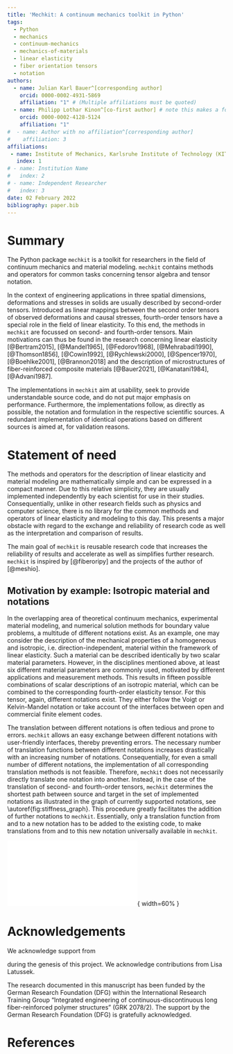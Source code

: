 ```yaml
---
title: 'Mechkit: A continuum mechanics toolkit in Python'
tags:
  - Python
  - mechanics
  - continuum-mechanics
  - mechanics-of-materials
  - linear elasticity
  - fiber orientation tensors
  - notation
authors:
  - name: Julian Karl Bauer^[corresponding author]
    orcid: 0000-0002-4931-5869
    affiliation: "1" # (Multiple affiliations must be quoted)
  - name: Philipp Lothar Kinon^[co-first author] # note this makes a footnote saying 'co-first author', feel free to hand over this item to another author
    orcid: 0000-0002-4128-5124
    affiliation: "1"
#  - name: Author with no affiliation^[corresponding author]
#    affiliation: 3
affiliations:
 - name: Institute of Mechanics, Karlsruhe Institute of Technology (KIT), Germany
   index: 1
# - name: Institution Name
#   index: 2
# - name: Independent Researcher
#   index: 3
date: 02 February 2022
bibliography: paper.bib
---
```


# Summary

The Python package `mechkit` is a toolkit for researchers
in the field of continuum mechanics and material modeling.
`mechkit` contains methods and operators
for common tasks concerning tensor algebra and tensor notation.

In the context of engineering applications in three spatial dimensions, deformations and stresses in solids are
usually described by second-order tensors.
Introduced as linear mappings between the second order tensors of observed deformations and causal stresses,
fourth-order tensors have a special role in the field of linear elasticity.
To this end, the methods in `mechkit` are focussed on second- and fourth-order tensors. Main motivations can thus be found in the research concerning
linear elasticity
[@Bertram2015], [@Mandel1965], [@Fedorov1968], [@Mehrabadi1990], [@Thomson1856],
[@Cowin1992], [@Rychlewski2000], [@Spencer1970], [@Boehlke2001], [@Brannon2018]
and the description of microstructures of fiber-reinforced
composite materials
[@Bauer2021], [@Kanatani1984], [@Advani1987].

The implementations in `mechkit` aim at usability, seek to provide understandable source code,
and do not put major emphasis on performance.
Furthermore, the implementations follow, as directly as possible,
the notation and formulation in the respective scientific sources.
A redundant implementation of identical operations based on different
sources is aimed at, for validation reasons.

# Statement of need

The methods and operators for the description of linear elasticity and material modeling are mathematically simple and can be expressed in a compact manner.
Due to this relative simplicity, they are usually implemented independently by each scientist for use in their studies.
Consequentially, unlike in other research fields such as physics and computer science, there is no library for the common methods and operators of linear elasticity and modeling to this day.
This presents a major obstacle with regard to the exchange and reliability of research code as well as the interpretation and comparison of results.

The main goal of `mechkit` is reusable research code that increases the reliability of results and
accelerate as well as simplifies further research.
`mechkit` is inspired by [@fiberoripy] and the projects of the author of [@meshio].

## Motivation by example: Isotropic material and notations

In the overlapping area of theoretical continuum mechanics, experimental
material modeling,
and numerical solution methods for boundary value problems,
a multitude of different notations exist.
As an example, one may consider the description of the mechanical properties of a
homogeneous and isotropic, i.e. direction-independent, material within the framework of linear elasticity.
Such a material can be described identically by two scalar material parameters.
However, in the disciplines mentioned above, at least six different material parameters are commonly used,
motivated by different applications and measurement methods.
This results in fifteen possible combinations of scalar descriptions of an
isotropic material, which can be combined to the corresponding fourth-order elasticity tensor.
For this tensor, again, different notations exist. They either follow the
Voigt or Kelvin-Mandel notation or take account of the interfaces between open and commercial finite element codes.

The translation between different notations is often tedious and prone to errors.
`mechkit` allows an easy exchange between different notations with user-friendly
interfaces, thereby preventing errors.
The necessary number of translation functions between different notations
increases drastically with an increasing number of notations.
Consequentially, for even a small number of different notations, the implementation of all corresponding translation methods is not feasible.
Therefore, `mechkit` does not necessarily directly translate one notation into another.
Instead, in the case of the translation of second- and fourth-order tensors,
`mechkit` determines the shortest path between source and target in the set of implemented notations as illustrated in
the graph of currently supported notations, see \autoref{fig:stiffness_graph}.
This procedure greatly facilitates the addition of further notations to `mechkit`.
Essentially, only a translation function from and to a new notation has to be added to the existing code, to make translations from and to this new notation universally available in `mechkit`.

![Currently supported notations and translations of fourth-order stiffness tensors.\label{fig:stiffness_graph}](./figures/stiffness_graph.pdf){ width=60% }

# Acknowledgements

We acknowledge support from
<?insert here after contacted?>
during the genesis of this project.
We acknowledge contributions from Lisa Latussek.

The research documented in this manuscript has been funded by the German Research Foundation (DFG) within the International Research Training Group “Integrated engineering of continuous-discontinuous long fiber-reinforced polymer structures” (GRK 2078/2). The support by the German Research Foundation (DFG) is gratefully acknowledged.

# References
